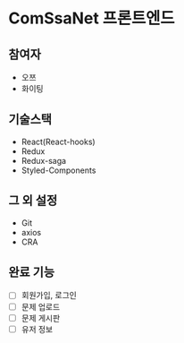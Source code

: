 # ComSsaNet 프론트엔드

## 참여자
- 오쯔
- 화이팅

## 기술스택
- React(React-hooks)
- Redux
- Redux-saga
- Styled-Components

## 그 외 설정
- Git
- axios
- CRA

## 완료 기능
* [ ] 회원가입, 로그인
* [ ] 문제 업로드
* [ ] 문제 게시판
* [ ] 유저 정보
